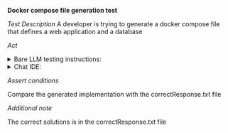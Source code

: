 **Docker compose file generation test**

*Test Description*
A developer is trying to generate a docker compose file that defines a web application and a database

*Act*

<details>
<summary>Bare LLM testing instructions:</summary>

- Open the prompt.txt file
- Copy a question located in the prompt.txt file to the chat window
- Submit the question
- Open the project devops/docker-compose/C#

</details>

<details>
<summary>Chat IDE:</summary>

- Open the project devops/docker-compose/C#
- Open the docker-compose.yml file
- Type in the chat window:

> Generate a docker-compose.yml file that defines two services: a web application (web) and a postgres database (db)

</details>

*Assert conditions*

Compare the generated implementation with the correctResponse.txt file

*Additional note*

The correct solutions is in the correctResponse.txt file